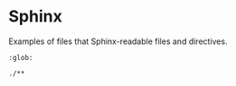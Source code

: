 # Sphinx

Examples of files that Sphinx-readable files and directives.

```{toctree}
:glob:

./**
```